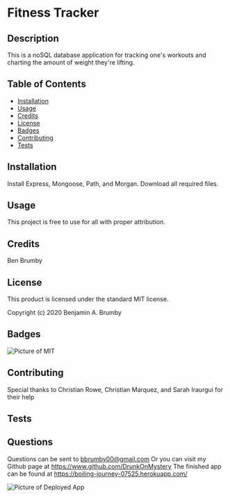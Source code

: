 
# Fitness Tracker

## Description 

This is a noSQL database application for tracking one's workouts and charting the amount of weight they're lifting.

## Table of Contents 

* [Installation](#installation)
* [Usage](#usage)
* [Credits](#credits)
* [License](#license)
* [Badges](#badges)
* [Contributing](#contributing)
* [Tests](#tests)


## Installation

Install Express, Mongoose, Path, and Morgan. Download all required files.


## Usage 

This project is free to use for all with proper attribution.


## Credits

Ben Brumby


## License

This product is licensed under the standard MIT license.

Copyright (c) 2020 Benjamin A. Brumby


## Badges

![Picture of MIT](https://img.shields.io/badge/license-MIT-blue.svg)

## Contributing

Special thanks to Christian Rowe, Christian Marquez, and Sarah Iraurgui for their help

## Tests



## Questions

Questions can be sent to bbrumby00@gmail.com
Or you can visit my Github page at https://www.github.com/DrunkOnMystery
The finished app can be found at https://boiling-journey-07525.herokuapp.com/

![Picture of Deployed App](https://pbs.twimg.com/media/ElnczYBX0AAhayf?format=png&name=medium)